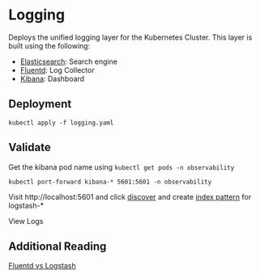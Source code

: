 # Logging 

Deploys the unified logging layer for the Kubernetes Cluster. This layer is built using the following: 
* [Elasticsearch](https://www.elastic.co/): Search engine
* [Fluentd](https://www.fluentd.org/): Log Collector
* [Kibana](https://www.elastic.co/kibana): Dashboard


## Deployment 

`kubectl apply -f logging.yaml`

## Validate 

Get the kibana pod name using `kubectl get pods -n observability`

`kubectl port-forward kibana-* 5601:5601 -n observability`

Visit http://localhost:5601 and click [discover](https://www.elastic.co/guide/en/kibana/current/discover.html) and create [index pattern](https://www.elastic.co/guide/en/kibana/current/index-patterns.html) for logstash-* 

View Logs 

## Additional Reading 

[Fluentd vs Logstash](https://logz.io/blog/fluentd-logstash/)